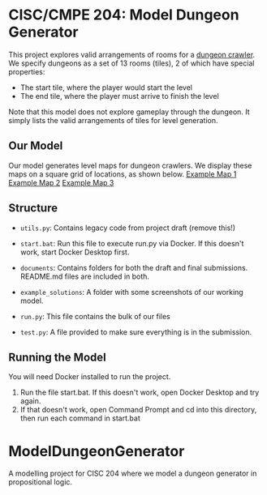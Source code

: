 # CISC/CMPE 204: Model Dungeon Generator

This project explores valid arrangements of rooms for a [dungeon crawler](https://en.wikipedia.org/wiki/Dungeon_crawl).
We specify dungeons as a set of 13 rooms (tiles), 2 of which have special properties:

- The start tile, where the player would start the level
- The end tile, where the player must arrive to finish the level

Note that this model does not explore gameplay through the dungeon.
It simply lists the valid arrangements of tiles for level generation.

## Our Model

Our model generates level maps for dungeon crawlers. We display these maps on a square grid of locations, as shown below.
[Example Map 1](example_solutions/sol1.png)
[Example Map 2](example_solutions/sol2.png)
[Example Map 3](example_solutions/sol3.png)

## Structure

* `utils.py`: Contains legacy code from project draft (remove this!)
* `start.bat`: Run this file to execute run.py via Docker. If this doesn't work, start Docker Desktop first.

* `documents`: Contains folders for both the draft and final submissions. README.md files are included in both.
* `example_solutions`: A folder with some screenshots of our working model.
* `run.py`: This file contains the bulk of our files
* `test.py`: A file provided to make sure everything is in the submission.

## Running the Model

You will need Docker installed to run the project.

1) Run the file start.bat. If this doesn't work, open Docker Desktop and try again. 
2) If that doesn't work, open Command Prompt and cd into this directory, then run each command in start.bat

# ModelDungeonGenerator
A modelling project for CISC 204 where we model a dungeon generator in propositional logic.
